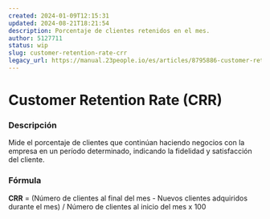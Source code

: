 ```yaml
---
created: 2024-01-09T12:15:31
updated: 2024-08-21T18:21:54
description: Porcentaje de clientes retenidos en el mes.
author: 5127711
status: wip
slug: customer-retention-rate-crr
legacy_url: https://manual.23people.io/es/articles/8795886-customer-retention-rate-crr
---
```


# Customer Retention Rate (CRR)

### Descripción

Mide el porcentaje de clientes que continúan haciendo negocios con la empresa
en un período determinado, indicando la fidelidad y satisfacción del cliente.

### Fórmula

**CRR** = (Número de clientes al final del mes - Nuevos clientes adquiridos
durante el mes) / Número de clientes al inicio del mes x 100


